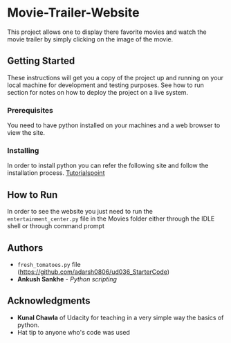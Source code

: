 # Movie-Trailer-Website

This project allows one to display there favorite movies and watch the movie trailer by simply clicking on the image of the movie.

## Getting Started

These instructions will get you a copy of the project up and running on your local machine for development and testing purposes. See how to run section for notes on how to deploy the project on a live system.

### Prerequisites

You need to have python installed on your machines and a web browser to view the site.

### Installing

In order to install python you can refer the following site and follow the installation process.
[Tutorialspoint](https://www.tutorialspoint.com/python/python_environment.htm)

## How to Run

In order to see the website you just need to run the `entertainment_center.py` file in the Movies folder either through the IDLE shell or through command prompt

## Authors

* `fresh_tomatoes.py` file (https://github.com/adarsh0806/ud036_StarterCode)
* **Ankush Sankhe** - *Python scripting* 

## Acknowledgments

* **Kunal Chawla** of Udacity for teaching in a very simple way the basics of python.
* Hat tip to anyone who's code was used


